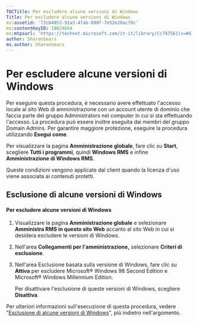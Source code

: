 ```yaml
---
TOCTitle: Per escludere alcune versioni di Windows
Title: Per escludere alcune versioni di Windows
ms:assetid: '73cb4953-91a3-4fab-890f-7e52e20acf0c'
ms:contentKeyID: 18824654
ms:mtpsurl: 'https://technet.microsoft.com/it-it/library/Cc747561(v=WS.10)'
author: SharonSears
ms.author: SharonSears
---
```


Per escludere alcune versioni di Windows
========================================

Per eseguire questa procedura, è necessario avere effettuato l'accesso locale al sito Web di amministrazione con un account utente di dominio che faccia parte del gruppo Administrators nel computer in cui si sta effettuando l'accesso. La procedura può essere inoltre eseguita dai membri del gruppo Domain Admins. Per garantire maggiore protezione, eseguire la procedura utilizzando **Esegui come**.

Per visualizzare la pagina **Amministrazione globale**, fare clic su **Start**, scegliere **Tutti i programmi**, quindi **Windows RMS** e infine **Amministrazione di Windows RMS**.

Queste condizioni vengono applicate dal client quando la licenza d'uso viene associata ai contenuti protetti.

Esclusione di alcune versioni di Windows
----------------------------------------

#### Per escludere alcune versioni di Windows

1.  Visualizzare la pagina **Amministrazione globale** e selezionare **Amministra RMS in questo sito Web** accanto al sito Web in cui si desidera escludere le versioni di Windows.

2.  Nell'area **Collegamenti per l'amministrazione,** selezionare **Criteri di esclusione**.

3.  Nell'area Esclusione basata sulla versione di Windows, fare clic su **Attiva** per escludere Microsoft® Windows 98 Second Edition e Microsoft® Windows Millennium Edition.

    Per disattivare l'esclusione di queste versioni di Windows, scegliere **Disattiva**.

Per ulteriori informazioni sull'esecuzione di questa procedura, vedere "[Esclusione di alcune versioni di Windows](https://technet.microsoft.com/8b8a184d-ac0e-4a43-822c-d2fae2faf484)", più indietro nell'argomento.
